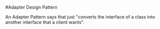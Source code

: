 #Adapter Design Pattern


An Adapter Pattern says that just "converts the interface of a class into another interface that a client wants".